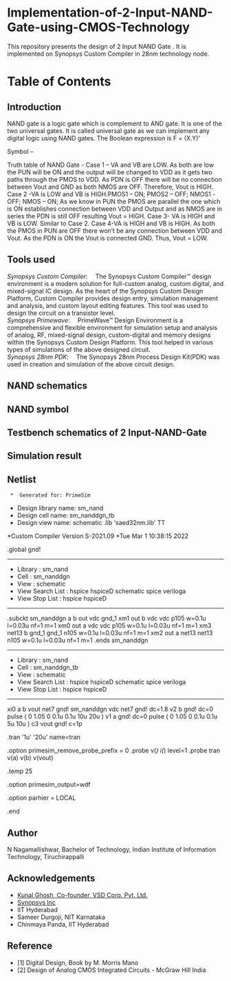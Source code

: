 # Implementation-of-2-Input-NAND-Gate-using-CMOS-Technology
This repository presents the design of 2 Input NAND Gate . It is implemented on Synopsys Custom Compiler in 28nm technology node.
# Table of Contents
## Introduction
NAND gate is a logic gate which is
complement to AND gate. It is one of the two
universal gates. It is called universal gate as
we can implement any digital logic using
NAND gates.
The Boolean expression is
 F = (X.Y)’

Symbol –

Truth table of NAND Gate -
Case 1 – VA and VB are LOW.
As both are low the PUN will be ON and the
output will be changed to VDD as it gets two
paths through the PMOS to VDD. As PDN is
OFF there will be no connection between Vout
and GND as both NMOS are OFF.
Therefore, Vout is HIGH.
Case 2 -VA is LOW and VB is HIGH.PMOS1 – ON; PMOS2 – OFF; NMOS1 -OFF;
NMOS – ON; As we know in PUN the PMOS
are parallel the one which is ON establishes
connection between VDD and Output and as
NMOS are in series the PDN is still OFF
resulting Vout = HIGH.
Case 3- VA is HIGH and VB is LOW.
Similar to Case 2.
Case 4-VA is HIGH and VB is HIGH.
As both the PMOS in PUN are OFF there
won’t be any connection between VDD and Vout.
As the PDN is ON the Vout is connected GND.
Thus, Vout = LOW.
## Tools used
*Synopsys Custom Compiler*:  The Synopsys Custom Compiler™ design environment is a modern solution for full-custom analog, custom digital, and mixed-signal IC design. As the heart of the Synopsys Custom Design Platform, Custom Compiler provides design entry, simulation management and analysis, and custom layout editing features. This tool was used to design the circuit on a transistor level.<br/>
*Synopsys Primewave*:  PrimeWave™ Design Environment is a comprehensive and flexible environment for simulation setup and analysis of analog, RF, mixed-signal design, custom-digital and memory designs within the Synopsys Custom Design Platform. This tool helped in various types of simulations of the above designed circuit.<br/>
*Synopsys 28nm PDK*:  The Synopsys 28nm Process Design Kit(PDK) was used in creation and simulation of the above circuit design.<br/>

## NAND schematics
## NAND symbol
## Testbench schematics of 2 Input-NAND-Gate
## Simulation result

## Netlist
     *  Generated for: PrimeSim
*  Design library name: sm_nand
*  Design cell name: sm_nanddgn_tb
*  Design view name: schematic
.lib 'saed32nm.lib' TT

*Custom Compiler Version S-2021.09
*Tue Mar  1 10:38:15 2022

.global gnd!
********************************************************************************
* Library          : sm_nand
* Cell             : sm_nanddgn
* View             : schematic
* View Search List : hspice hspiceD schematic spice veriloga
* View Stop List   : hspice hspiceD
********************************************************************************
.subckt sm_nanddgn a b out vdc gnd_1
xm1 out b vdc vdc p105 w=0.1u l=0.03u nf=1 m=1
xm0 out a vdc vdc p105 w=0.1u l=0.03u nf=1 m=1
xm3 net13 b gnd_1 gnd_1 n105 w=0.1u l=0.03u nf=1 m=1
xm2 out a net13 net13 n105 w=0.1u l=0.03u nf=1 m=1
.ends sm_nanddgn

********************************************************************************
* Library          : sm_nand
* Cell             : sm_nanddgn_tb
* View             : schematic
* View Search List : hspice hspiceD schematic spice veriloga
* View Stop List   : hspice hspiceD
********************************************************************************
xi0 a b vout net7 gnd! sm_nanddgn
vdc net7 gnd! dc=1.8
v2 b gnd! dc=0 pulse ( 0 1.05 0 0.1u 0.1u 10u 20u )
v1 a gnd! dc=0 pulse ( 0 1.05 0 0.1u 0.1u 5u 10u )
c3 vout gnd! c=1p








.tran '1u' '20u' name=tran

.option primesim_remove_probe_prefix = 0
.probe v(*) i(*) level=1
.probe tran v(a) v(b) v(vout)

.temp 25



.option primesim_output=wdf


.option parhier = LOCAL






.end

## Author
N Nagamallishwar, Bachelor of Technology, Indian Institute of Information Technology, Tiruchirappalli
## Acknowledgements
* [Kunal Ghosh, Co-founder, VSD Corp. Pvt. Ltd.](https://www.linkedin.com/in/kunal-ghosh-vlsisystemdesign-com-28084836/)
* [Synopsys Inc](https://www.synopsys.com/)
* IIT Hyderabad
* Sameer Durgoji, NIT Karnataka
* Chinmaya Panda, IIT Hyderabad

## Reference
* [1] Digital Design,
Book by M. Morris Mano
* [2] Design of Analog CMOS Integrated Circuits -
McGraw Hill India
